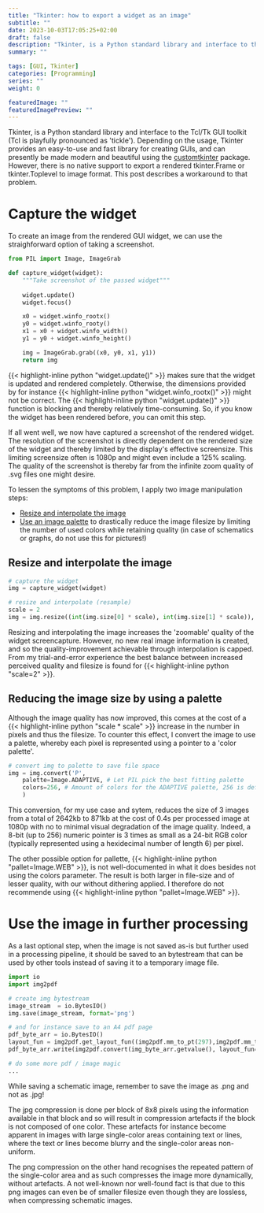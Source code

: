 ```yaml
---
title: "Tkinter: how to export a widget as an image"
subtitle: ""
date: 2023-10-03T17:05:25+02:00
draft: false
description: "Tkinter, is a Python standard library and interface to the Tcl/Tk GUI toolkit. However, there is no native support to export a rendered tkinter.Frame or tkinter.Toplevel to image format. This post describes a workaround to that problem."
summary: "" 

tags: [GUI, Tkinter]
categories: [Programming]
series: ""
weight: 0

featuredImage: ""
featuredImagePreview: ""
---
```


Tkinter, is a Python standard library and interface to the Tcl/Tk GUI toolkit (Tcl is playfully pronounced as 'tickle').
Depending on the usage, Tkinter provides an easy-to-use and fast library for creating GUIs, and can presently be made modern and beautiful using the [customtkinter](https://github.com/TomSchimansky/CustomTkinter) package.
However, there is no native support to export a rendered tkinter.Frame or tkinter.Toplevel to image format. This post describes a workaround to that problem.

# Capture the widget
To create an image from the rendered GUI widget, we can use the straighforward option of taking a screenshot.

```python
from PIL import Image, ImageGrab

def capture_widget(widget):
    """Take screenshot of the passed widget"""
    
    widget.update()
    widget.focus()

    x0 = widget.winfo_rootx()
    y0 = widget.winfo_rooty()
    x1 = x0 + widget.winfo_width()
    y1 = y0 + widget.winfo_height()

    img = ImageGrab.grab((x0, y0, x1, y1))
    return img
```

<!--more-->
{{< highlight-inline python "widget.update()" >}} makes sure that the widget is updated and rendered completely. Otherwise, the dimensions provided by for instance {{< highlight-inline python "widget.winfo_rootx()" >}} might not be correct. The {{< highlight-inline python "widget.update()" >}} function is blocking and thereby relatively time-consuming. So, if you know the widget has been rendered before, you can omit this step.

If all went well, we now have captured a screenshot of the rendered widget. The resolution of the screenshot is directly dependent on the rendered size of the widget and thereby limited by the display's effective screensize. This limiting screensize often is 1080p and might even include a 125% scaling. The quality of the screenshot is thereby far from the infinite zoom quality of .svg files one might desire. 

To lessen the symptoms of this problem, I apply two image manipulation steps:
- [Resize and interpolate the image](#resize-and-interpolate-the-image)
- [Use an image palette](#reducing-the-image-size-by-using-a-palette) to drastically reduce the image filesize by limiting the number of used colors while retaining quality (in case of schematics or graphs, do not use this for pictures!)

## Resize and interpolate the image
```python
# capture the widget
img = capture_widget(widget)

# resize and interpolate (resample)
scale = 2
img = img.resize((int(img.size[0] * scale), int(img.size[1] * scale)), resample = Image.LANCZOS)
```

Resizing and interpolating the image increases the 'zoomable' quality of the widget screencapture. However, no new real image information is created, and so the quality-improvement achievable through interpolation is capped. From my trial-and-error experience the best balance between increased perceived quality and filesize is found for {{< highlight-inline python "scale=2" >}}.

## Reducing the image size by using a palette
Although the image quality has now improved, this comes at the cost of a {{< highlight-inline python "scale * scale" >}} increase in the number in pixels and thus the filesize. To counter this effect, I convert the image to use a palette, whereby each pixel is represented using a pointer to a 'color palette'. 

```python
# convert img to palette to save file space
img = img.convert('P',
    palette=Image.ADAPTIVE, # Let PIL pick the best fitting palette
    colors=256, # Amount of colors for the ADAPTIVE palette, 256 is default and max 
    )
```

This conversion, for my use case and sytem, reduces the size of 3 images from a total of 2642kb to 871kb at the cost of 0.4s per processed image at 1080p with no to minimal visual degradation of the image quality. Indeed, a 8-bit (up to 256) numeric pointer is 3 times as small as a 24-bit RGB color (typically represented using a hexidecimal number of length 6) per pixel.

The other possible option for pallette, {{< highlight-inline python "pallet=Image.WEB" >}}, is not well-documented in what it does besides not using the colors parameter. The result is both larger in file-size and of lesser quality, with our without dithering applied. I therefore do not recommende using {{< highlight-inline python "pallet=Image.WEB" >}}.

# Use the image in further processing
As a last optional step, when the image is not saved as-is but further used in a processing pipeline, it should be saved to an bytestream that can be used by other tools instead of saving it to a temporary image file.

```python
import io
import img2pdf

# create img bytestream
image_stream  = io.BytesIO()
img.save(image_stream, format='png')

# and for instance save to an A4 pdf page
pdf_byte_arr = io.BytesIO()
layout_fun = img2pdf.get_layout_fun((img2pdf.mm_to_pt(297),img2pdf.mm_to_pt(210)))
pdf_byte_arr.write(img2pdf.convert(img_byte_arr.getvalue(), layout_fun=layout_fun))

# do some more pdf / image magic
... 
```

While saving a schematic image, remember to save the image as .png and not as .jpg! 

The jpg compression is done per block of 8x8 pixels using the information available in that block and so will result in compression artefacts if the block is not composed of one color. These artefacts for instance become apparent in images with large single-color areas containing text or lines, where the text or lines become blurry and the single-color areas non-uniform. 

The png compression on the other hand recognises the repeated pattern of the single-color area and as such compresses the image more dynamically, without artefacts. A not well-known nor well-found fact is that due to this png images can even be of smaller filesize even though they are lossless, when compressing schematic images.